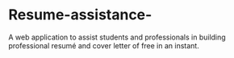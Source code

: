 # Resume-assistance-
A web application to assist students and professionals in building professional resumé and cover letter of free in an instant.
